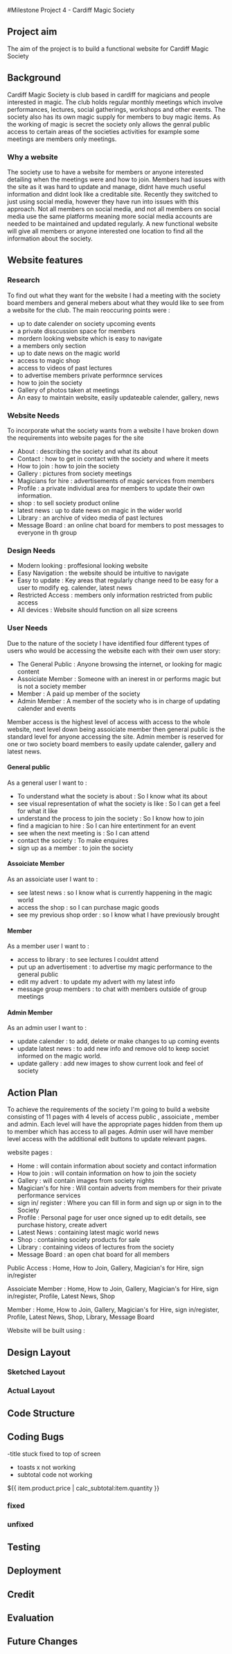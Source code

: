 #Milestone Project 4 - Cardiff Magic Society

## Project aim

The aim of the project is to build a functional website for Cardiff Magic Society

## Background

Cardiff Magic Society is club based in cardiff for magicians and people interested in magic. The club holds regular monthly meetings which involve performances, lectures, social gatherings, workshops and other events. The society also has its own magic supply for members to buy magic items. As the working of magic is secret the society only allows the genral public access to certain areas of the societies activities for example some meetings are members only meetings.

### Why a website

The society use to have a website for members or anyone interested detailing when the meetings were and how to join. Members had issues with the site as it was hard to update and manage, didnt have much useful information and didnt look like a creditable site. Recently they switched to just using social media, however they have run into issues with this approach. Not all members on social media, and not all members on social media use the same platforms meaning more social media accounts are needed to be maintained and updated regularly.
A new functional website will give all members or anyone interested one location to find all the information about the society.

## Website features

### Research

To find out what they want for the website I had a meeting with the society board members and general mebers about what they would like to see from a website for the club. The main reoccuring points were :

- up to date calender on society upcoming events
- a private disscussion space for members
- mordern looking website which is easy to navigate
- a members only section
- up to date news on the magic world
- access to magic shop
- access to videos of past lectures
- to advertise members private performnce services
- how to join the society 
- Gallery of photos taken at meetings
- An easy to maintain website, easily updateable calender, gallery, news

### Website Needs

To incorporate what the society wants from a website I have broken down the requirements into website pages for the site

- About : describing the society and what its about
- Contact : how to get in contact with the society and where it meets
- How to join : how to join the society
- Gallery : pictures from society meetings
- Magicians for hire : advertisements of magic services from members
- Profile : a private individual area for members to update their own information.
- shop : to sell society product online
- latest news : up to date news on magic in the wider world
- Library : an archive of video media of past lectures 
- Message Board : an online chat board for members to post messages to everyone in th group

### Design Needs

- Modern looking : proffesional looking website
- Easy Navigation : the website should be intuitive to navigate
- Easy to update : Key areas that regularly change need to be easy for a user to modify eg. calender, latest news
- Restricted Access : members only information restricted from public access
- All devices : Website should function on all size screens

### User Needs

Due to the nature of the society I have identified four different types of users who would be accessing the website each with their own user story:

- The General Public : Anyone browsing the internet, or looking for magic content
- Assoiciate Member : Someone with an inerest in or performs magic but is not a society member
- Member : A paid up member of the society
- Admin Member : A member of the society who is in charge of updating calender and events

Member access is the highest level of access with access to the whole website, next level down being assoiciate member then general public is the standard level for anyone accessing the site. Admin member is reserved for one or two society board members to easily update calender, gallery and latest news.

#### General public

As a general user I want to :
- To understand what the society is about : So I know what its about
- see visual representation of what the society is like : So I can get a feel for what it like
- understand the process to join the society : So I know how to join
- find a magician to hire : So I can hire entertinment for an event
- see when the next meeting is : So I can attend
- contact the society : To make enquires
- sign up as a member : to join the society 

#### Assoiciate Member

As an assoiciate user I want to :
- see latest news : so I know what is currently happening in the magic world
- access the shop : so I can purchase magic goods
- see my previous shop order : so I know what I have previously brought 

#### Member

As a member user I want to :
- access to library : to see lectures I couldnt attend
- put up an advertisement : to advertise my magic performance to the general public
- edit my advert : to update my advert with my latest info
- message group members : to chat with members outside of group meetings

#### Admin Member

As an admin user I want to :
- update calender : to add, delete or make changes to up coming events
- update latest news : to add new info and remove old to keep societ informed on the magic world.
- update gallery : add new images to show current look and feel of society

## Action Plan

To achieve the requirements of the society I'm going to build a website consisting of 11 pages with 4 levels of access
public , assoiciate , member and admin. Each level will have the appropriate pages hidden from them up to member which has access to all pages. Admin user will have member level access with the additional edit buttons to update relevant pages.

website pages :

- Home : will contain information about society and contact information
- How to join : will contain information on how to join the society
- Gallery : will contain images from society nights
- Magician's for hire : Will contain adverts from members for their private performance services
- sign in/ register : Where you can fill in form and sign up or sign in to the Society
- Profile : Personal page for user once signed up to edit details, see purchase history, create advert
- Latest News : containing latest magic world news
- Shop : containing society products for sale
- Library : containing videos of lectures from the society
- Message Board : an open chat board for all members

Public Access : Home, How to Join, Gallery, Magician's for Hire, sign in/register

Assoiciate Member : Home, How to Join, Gallery, Magician's for Hire, sign in/register, Profile, Latest News, Shop

Member : Home, How to Join, Gallery, Magician's for Hire, sign in/register, Profile, Latest News, Shop, Library,           Message Board


Website will be built using : 


## Design Layout

### Sketched Layout

### Actual Layout


## Code Structure



## Coding Bugs

-title stuck fixed to top of screen
- toasts x not working 
 - subtotal code not working
  <p class="my-0 small text-muted">${{ item.product.price | calc_subtotal:item.quantity }}</p> 
                        

### fixed 

### unfixed


## Testing 


## Deployment


## Credit 


## Evaluation


## Future Changes
